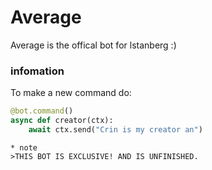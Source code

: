 # Average
Average is the offical bot for lstanberg :)


### infomation
To make a new command do:
```py
@bot.command() 
async def creator(ctx):
    await ctx.send("Crin is my creator an")
```
    * note 
    >THIS BOT IS EXCLUSIVE! AND IS UNFINISHED.
